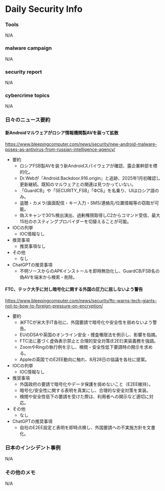 # Daily Security Info

### Tools
N/A

### malware campaign
N/A

### security report
N/A

### cybercrime topics
N/A

### 日々のニュース要約

#### 新Androidマルウェアがロシア情報機関製AVを装って拡散
https://www.bleepingcomputer.com/news/security/new-android-malware-poses-as-antivirus-from-russian-intelligence-agency/

- 要約
    - ロシアFSB製AVを装う新Androidスパイウェアが確認、露企業幹部を標的化。
    - Dr.Webが『Android.Backdoor.916.origin』と追跡、2025年1月初確認し更新継続。既知のマルウェアとの関連は見つかっていない。
    - 「GuardCB」や「SECURITY_FSB」「ФСБ」を名乗り、UIはロシア語のみ。
    - 盗聴・カメラ/画面配信・キー入力・SMS/連絡先/位置情報等の窃取が可能。
    - 偽スキャンで30%検出演出、過剰権限取得しC2からコマンド受信、最大15社のホスティングプロバイダーを切替えることが可能。
- IOCの列挙
    - IOC情報なし
- 推奨事項
    - 推奨事項なし
- その他
    - なし
- ChatGPTの推奨事項
    - 不明ソースからのAPKインストールを即時無効化し、GuardCB/FSB名の偽AVを端末から検索・削除。

#### FTC、テック大手に対し暗号化に関する外国の圧力に屈しないよう警告
https://www.bleepingcomputer.com/news/security/ftc-warns-tech-giants-not-to-bow-to-foreign-pressure-on-encryption/

- 要約
    - 米FTCが米大手IT各社に、外国要請で暗号化や安全性を弱めないよう警告。
    - EUのDSAや英国のオンライン安全・捜査権限法を例示し、影響を指摘。
    - FTC法に基づく虚偽表示禁止と合理的安全対策(E2EE)実装義務を強調。
    - ZoomやRingの執行例を示し、検閲・安全性低下要請時の開示を求める。
    - Appleの英国でのE2EE動向に触れ、8月28日の協議を各社に提案。
- IOCの列挙
    - IOC情報なし
- 推奨事項
    - 外国政府の要請で暗号化やデータ保護を弱めないこと（E2EE維持）。
    - 暗号化/安全性に関する表明を真実にし、合理的な安全対策を実装。
    - 検閲や安全性低下の要請を受けた際は、利用者への開示など適切に対応。
- その他
    - なし
- ChatGPTの推奨事項
    - 自社のE2EE設定と表明を即時点検し、外国要請への不実施方針を文書化。

### 日本のインシデント事例
N/A

### その他のメモ
N/A